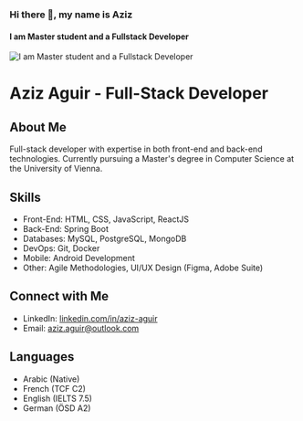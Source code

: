 ### Hi there 👋, my name is Aziz
#### I am Master student and a Fullstack Developer
![I am Master student and a Fullstack Developer](https://www.linkedin.com/in/aziz-aguir/overlay/background-image/)

# Aziz Aguir - Full-Stack Developer

## About Me
Full-stack developer with expertise in both front-end and back-end technologies. Currently pursuing a Master's degree in Computer Science at the University of Vienna.

## Skills
- Front-End: HTML, CSS, JavaScript, ReactJS
- Back-End: Spring Boot
- Databases: MySQL, PostgreSQL, MongoDB
- DevOps: Git, Docker
- Mobile: Android Development
- Other: Agile Methodologies, UI/UX Design (Figma, Adobe Suite)

## Connect with Me
- LinkedIn: [linkedin.com/in/aziz-aguir](https://linkedin.com/in/aziz-aguir)
- Email: aziz.aguir@outlook.com

## Languages
- Arabic (Native)
- French (TCF C2)
- English (IELTS 7.5)
- German (ÖSD A2)





